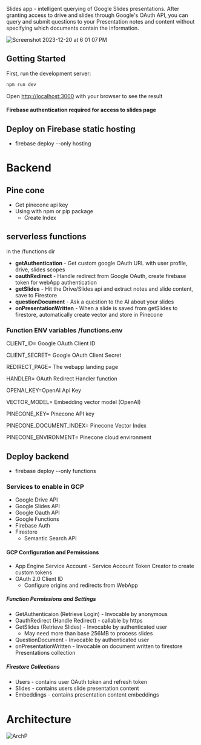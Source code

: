 Slides app - intelligent querying of Google Slides presentations. After granting access to drive and slides through Google's OAuth API, you can query and submit questions to your Presentation notes and content without specifying which documents contain the information.

![Screenshot 2023-12-20 at 6 01 07 PM](https://github.com/ricardolx/slides-app/assets/37557051/9f10c566-328b-4c44-a97c-cae76b5c7fee)

## Getting Started

First, run the development server:

```bash
npm run dev
```

Open [http://localhost:3000](http://localhost:3000) with your browser to see the result

#### Firebase authentication required for access to slides page

## Deploy on Firebase static hosting

- firebase deploy --only hosting

# Backend 

## Pine cone

- Get pinecone api key
- Using with npm or pip package
   - Create Index 

## serverless functions

in the /functions dir
- **getAuthentication** - Get custom google OAuth URL with user profile, drive, slides scopes
- **oauthRedirect** - Handle redirect from Google OAuth, create firebase token for webApp authentication
- **getSlides** - Hit the Drive/Slides api and extract notes and slide content, save to Firestore
- **questionDocument** - Ask a question to the AI about your slides
- **onPresentationWritten** - When a slide is saved from getSlides to firestore, automatically create vector and store in Pinecone

### Function ENV variables /functions.env
CLIENT_ID= Google OAuth Client ID

CLIENT_SECRET= Google OAuth Client Secret

REDIRECT_PAGE= The webapp landing page

HANDLER= OAuth Redirect Handler function

OPENAI_KEY=OpenAI Api Key

VECTOR_MODEL= Embedding vector model (OpenAI)

PINECONE_KEY= Pinecone API key

PINECONE_DOCUMENT_INDEX= Pinecone Vector Index

PINECONE_ENVIRONMENT= Pinecone cloud environment

## Deploy backend

- firebase deploy --only functions

### Services to enable in GCP
- Google Drive API
- Google Slides API
- Google Oauth API
- Google Functions
- Firebase Auth
- Firestore
  - Semantic Search API
#### GCP Configuration and Permissions
- App Engine Service Account - Service Account Token Creator to create custom tokens
- OAuth 2.0 Client ID
   - Configure origins and redirects from WebApp
##### Function Permissions and Settings
- GetAuthenticaion (Retrieve Login) - Invocable by anonymous
- OauthRedirect (Handle Redirect) - callable by https
- GetSlides (Retrieve Slides) - Invocable by authenticated user
   - May need more than base 256MB to process slides
- QuestionDocument - Invocable by authenticated user
- onPresentationWritten - Invocable on document written to firestore Presentations collection
##### Firestore Collections
- Users - contains user OAuth token and refresh token
- Slides - contains users slide presentation content
- Embeddings - contains presentation content embeddings
  
# Architecture

![ArchP](https://github.com/ricardolx/slides-app/assets/37557051/0e7d9ce4-ee4e-4cfd-a4bc-fca3eb256835)

